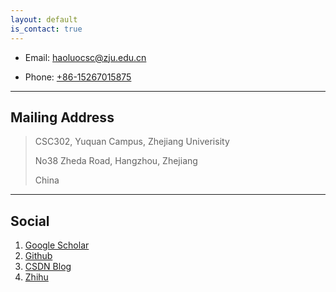 ```yaml
---
layout: default
is_contact: true
---
```


* Email: [haoluocsc@zju.edu.cn](mailto:haoluocsc@zju.edu.cn)

* Phone: [+86-15267015875](tel:+86-15267015875)

---

## Mailing Address

> CSC302, Yuquan Campus, Zhejiang Univerisity
>
> No38 Zheda Road, Hangzhou, Zhejiang
>
> China

---

## Social

1. [Google Scholar](https://scholar.google.com.hk/citations?user=7QvWnzMAAAAJ&hl=zh-CN)
2. [Github](https://github.com/michuanhaohao)
3. [CSDN Blog](https://blog.csdn.net/qq_21190081)
4. [Zhihu](https://www.zhihu.com/people/luohao-zju/activities)
